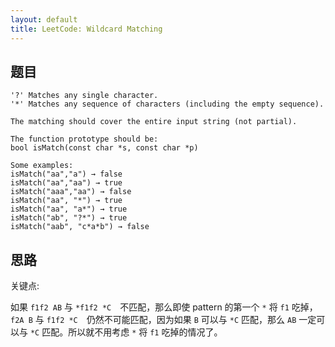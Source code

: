 ```yaml
---
layout: default
title: LeetCode: Wildcard Matching 
---
```


## 题目

```
'?' Matches any single character.
'*' Matches any sequence of characters (including the empty sequence).

The matching should cover the entire input string (not partial).

The function prototype should be:
bool isMatch(const char *s, const char *p)

Some examples:
isMatch("aa","a") → false
isMatch("aa","aa") → true
isMatch("aaa","aa") → false
isMatch("aa", "*") → true
isMatch("aa", "a*") → true
isMatch("ab", "?*") → true
isMatch("aab", "c*a*b") → false
```


## 思路

关键点:

如果 `f1f2 AB` 与 `*f1f2 *C`　不匹配，那么即使 pattern 的第一个 `*` 将 `f1` 吃掉，　`f2A B` 与 `f1f2 *C`　仍然不可能匹配，因为如果 `B` 可以与 `*C` 匹配，那么 `AB` 一定可以与 `*C` 匹配。所以就不用考虑 `*` 将 `f1` 吃掉的情况了。

